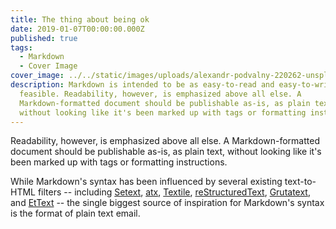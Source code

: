 ```yaml
---
title: The thing about being ok
date: 2019-01-07T00:00:00.000Z
published: true
tags:
  - Markdown
  - Cover Image
cover_image: ../../static/images/uploads/alexandr-podvalny-220262-unsplash.jpg
description: Markdown is intended to be as easy-to-read and easy-to-write as is
  feasible. Readability, however, is emphasized above all else. A
  Markdown-formatted document should be publishable as-is, as plain text,
  without looking like it's been marked up with tags or formatting instructions.
---
```


Readability, however, is emphasized above all else. A Markdown-formatted
document should be publishable as-is, as plain text, without looking
like it's been marked up with tags or formatting instructions. 

While Markdown's syntax has been influenced by several existing text-to-HTML filters -- including [Setext](http://docutils.sourceforge.net/mirror/setext.html), [atx](http://www.aaronsw.com/2002/atx/), [Textile](http://textism.com/tools/textile/), [reStructuredText](http://docutils.sourceforge.net/rst.html),
[Grutatext](http://www.triptico.com/software/grutatxt.html), and [EtText](http://ettext.taint.org/doc/) -- the single biggest source of
inspiration for Markdown's syntax is the format of plain text email.


